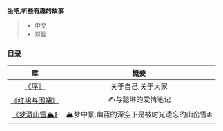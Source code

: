 **坐吧,听些有趣的故事**
> * 中文
> * 短篇



### 目录
| 章                              | 概要                                   |
| :-------------------------------: | :--------------------------------------: |
| [《序》](./序.md)               | 关于自己,关于大家                      |
| [《红裙与围裙》](./红裙与围裙.md) | ✍️与懿琳的爱情笔记 |
| [《梦澈山雪🏔️》](./梦澈山雪🏔️.md) | 🏔️梦中景.幽蓝的深空下是被时光遗忘的山峦雪❄️ |







